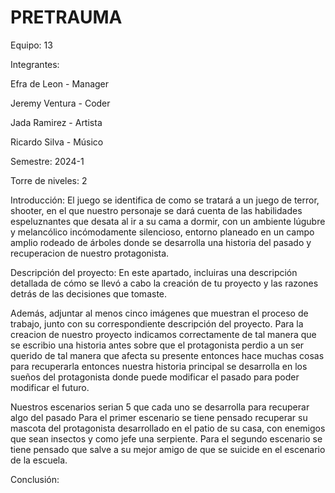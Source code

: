 # PRETRAUMA
Equipo: 13

Integrantes:

Efra de Leon - Manager

Jeremy Ventura - Coder 

Jada Ramirez - Artista 

Ricardo Silva - Músico 

Semestre: 2024-1

Torre de niveles: 2

Introducción:
El juego se identifica de como se tratará a un juego de terror, shooter, en el que nuestro personaje se dará cuenta de las habilidades espeluznantes que desata al ir a su cama a dormir,
con un ambiente lúgubre y melancólico incómodamente silencioso, entorno planeado en un campo amplio rodeado de árboles donde se desarrolla una historia del pasado y recuperacion de nuestro
protagonista.

Descripción del proyecto:
En este apartado, incluiras una descripción detallada de cómo se llevó a cabo la creación de tu proyecto y las razones detrás de las decisiones que tomaste.

Además, adjuntar al menos cinco imágenes que muestran el proceso de trabajo, junto con su correspondiente descripción del proyecto.
Para la creacion de nuestro proyecto indicamos correctamente de tal manera que se escribio una historia antes sobre que el protagonista perdio a un ser querido de tal manera que afecta su presente entonces
hace muchas cosas para recuperarla entonces nuestra historia principal se desarrolla en los sueños del protagonista donde puede modificar el pasado para poder modificar el futuro.

Nuestros escenarios serian 5 que cada uno se desarrolla para recuperar algo del pasado 
Para el primer escenario se tiene pensado recuperar su mascota del protagonista desarrollado en el patio de su casa, con enemigos que sean insectos y como jefe una serpiente.
Para el segundo escenario se tiene pensado que salve a su mejor amigo de que se suicide en el escenario de la escuela.

Conclusión:
